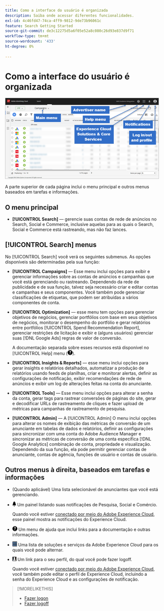 ```yaml
---
title: Como a interface do usuário é organizada
description: Saiba onde acessar diferentes funcionalidades.
exl-id: 4c46fd47-74ca-4ff9-9812-9de73b96061c
feature: Search Getting Started
source-git-commit: de3c12275d5a6f05e52a8c080c26d93e837d9f71
workflow-type: tm+mt
source-wordcount: '433'
ht-degree: 0%

---
```


# Como a interface do usuário é organizada

![Interface do usuário](/help/search-social-commerce/assets/ui.png "Interface do usuário")

A parte superior de cada página inclui o menu principal e outros menus baseados em tarefas e informações.

## O menu principal

* **[!UICONTROL Search]** — gerencie suas contas de rede de anúncios no Search, Social e Commerce, inclusive aquelas para as quais o Search, Social e Commerce está rastreando, mas não faz lances.

## [!UICONTROL Search] menus

No [!UICONTROL Search] você verá os seguintes submenus. As opções disponíveis são determinadas pela sua função:

* **[!UICONTROL Campaigns]** — Esse menu inclui opções para exibir e gerenciar informações sobre as contas de anúncios e campanhas que você está gerenciando ou rastreando. Dependendo da rede de publicidade e de sua função, talvez seja necessário criar e editar contas e campanhas e seus componentes. Você também pode gerenciar classificações de etiquetas, que podem ser atribuídas a vários componentes de conta.

* **[!UICONTROL Optimization]** — esse menu tem opções para gerenciar objetivos de negócios, gerenciar portfólios com base em seus objetivos de negócios, monitorar o desempenho do portfólio e gerar relatórios entre portfólios [!UICONTROL Spend Recommendation Report], gerenciar restrições de licitação e exibir e (alguns usuários) gerenciar suas [!DNL Google Ads] regras de valor de conversão.

  A documentação separada sobre esses recursos está disponível no [!UICONTROL Help] menu (![Menu Ajuda](/help/search-social-commerce/assets/help-main-menu.png "Menu Ajuda")).

* **[!UICONTROL Insights & Reports]** — esse menu inclui opções para gerar insights e relatórios detalhados, automatizar a produção de relatórios usando feeds de planilhas, criar e monitorar alertas, definir as configurações de notificação, exibir recomendações de rede de anúncios e exibir um log de alterações feitas na conta do anunciante.

* **[!UICONTROL Tools]** — Esse menu inclui opções para alterar a senha da conta, gerar tags para rastrear conversões de páginas do site, gerar e decodificar URLs de rastreamento de cliques e fazer upload de métricas para campanhas de rastreamento de pesquisa.

* **[!UICONTROL Admin]** — A [!UICONTROL Admin] O menu inclui opções para alterar os nomes de exibição das métricas de conversão de um anunciante em tabelas de dados e relatórios, definir as configurações para sincronizar com uma conta do Adobe Audience Manager e sincronizar as métricas de conversão de uma conta específica [!DNL Google Analytics] combinação de conta, propriedade e visualização. Dependendo da sua função, ela pode permitir gerenciar contas de anunciante, contas de agência, funções de usuário e contas de usuário.

## Outros menus à direita, baseados em tarefas e informações

* (Quando aplicável) Uma lista selecionável de anunciantes que você está gerenciando.

* ![Notificações de alerta](/help/search-social-commerce/assets/notifications-panel.png "Notificações de alerta") Um painel listando suas notificações de Pesquisa, Social e Comércio.

  Quando você estiver [conectado por meio do Adobe Experience Cloud](log-in.md), esse painel mostra as notificações do Experience Cloud.

* ![Menu Ajuda](/help/search-social-commerce/assets/help-main-menu.png "Menu Ajuda") Um menu de ajuda que inclui links para a documentação e outras informações.

* ![Alternador de soluções](/help/search-social-commerce/assets/menu-icon.png "Alternador de soluções") Uma lista de soluções e serviços da Adobe Experience Cloud para os quais você pode alternar.

* ![Perfil de usuário](/help/search-social-commerce/assets/user-profile.png "Perfil de usuário") Um link para o seu perfil, do qual você pode fazer logoff.

  Quando você estiver [conectado por meio do Adobe Experience Cloud](log-in.md), você também pode editar o perfil de Experience Cloud, incluindo a senha do Experience Cloud e as configurações de notificação.

>[!MORELIKETHIS]
>
>* [Fazer logon](log-in.md)
>* [Fazer logoff](log-out.md)
